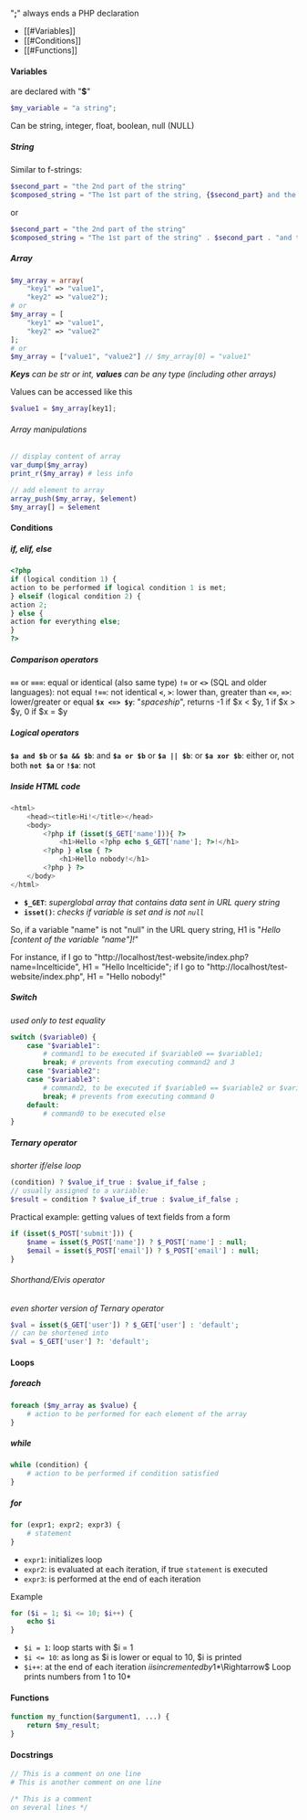 "**;**" always ends a PHP declaration

- [[#Variables]]
- [[#Conditions]]
- [[#Functions]]
#### Variables
are declared with "**$**"
```php
$my_variable = "a string";
```

Can be string, integer, float, boolean, null (NULL)

##### String
Similar to f-strings:
```php
$second_part = "the 2nd part of the string"
$composed_string = "The 1st part of the string, {$second_part} and the 3rd part"
```
or
```php
$second_part = "the 2nd part of the string"
$composed_string = "The 1st part of the string" . $second_part . "and the 3rd part"
```

##### Array
```php
$my_array = array(
	"key1" => "value1", 
	"key2" => "value2");
# or
$my_array = [
	"key1" => "value1",
	"key2" => "value2"
];
# or
$my_array = ["value1", "value2"] // $my_array[0] = "value1"
```
***Keys** can be str or int, **values** can be any type (including other arrays)*

Values can be accessed like this
```php
$value1 = $my_array[key1];
```

###### Array manipulations
```php
// display content of array
var_dump($my_array)
print_r($my_array) # less info

// add element to array
array_push($my_array, $element)
$my_array[] = $element
```

#### Conditions
##### if, elif, else
```php
<?php  
if (logical condition 1) {  
action to be performed if logical condition 1 is met;  
} elseif (logical condition 2) {  
action 2;  
} else {  
action for everything else;  
}  
?>
```

##### Comparison operators

**`==`** or **`===`**: equal or identical (also same type)
**`!=`** or **`<>`** (SQL and older languages): not equal
**`!==`**: not identical
**`<`**, **`>`**: lower than, greater than
**`<=`**, **`=>`**: lower/greater or equal
**`$x <=> $y`**: "*spaceship*", returns -1 if $x < $y, 1 if $x > $y, 0 if $x = $y

##### Logical operators

**`$a and $b`** or **`$a && $b`**: and
**`$a or $b`** or **`$a || $b`**: or
**`$a xor $b`**: either or, not both
**`not $a`** or **`!$a`**: not

##### Inside HTML code
```php
<html>
    <head><title>Hi!</title></head>
    <body>
        <?php if (isset($_GET['name'])){ ?>
            <h1>Hello <?php echo $_GET['name']; ?>!</h1>
        <?php } else { ?>
            <h1>Hello nobody!</h1>
        <?php } ?>
    </body>
</html>
```
- **`$_GET`**: *superglobal array that contains data sent in URL query string*
- **`isset()`**: *checks if variable is set and is not `null`*

So, if a variable "name" is not "null" in the URL query string, H1 is "*Hello \[content of the variable "name"]!*"

For instance, if I go to "http://localhost/test-website/index.php?name=Incelticide", H1 = "Hello Incelticide"; if I go to "http://localhost/test-website/index.php", H1 = "Hello nobody!"

##### Switch
*used only to test equality*
```php
switch ($variable0) {
	case "$variable1":
		# command1 to be executed if $variable0 == $variable1;
		break; # prevents from executing command2 and 3
	case "$variable2":
	case "$variable3":
		# command2, to be executed if $variable0 == $variable2 or $variable0 == $variable 3;
		break; # prevents from executing command 0
	default:
		# command0 to be executed else
}
```

##### Ternary operator
*shorter if/else loop*

```php
(condition) ? $value_if_true : $value_if_false ;
// usually assigned to a variable:
$result = condition ? $value_if_true : $value_if_false ;
```

Practical example: getting values of text fields from a form
```php
if (isset($_POST['submit'])) { 
	$name = isset($_POST['name']) ? $_POST['name'] : null;
	$email = isset($_POST['email']) ? $_POST['email'] : null;
}
```

###### Shorthand/Elvis operator
*even shorter version of Ternary operator*
```php
$val = isset($_GET['user']) ? $_GET['user'] : 'default';
// can be shortened into
$val = $_GET['user'] ?: 'default';
```

#### Loops

##### foreach
```php
foreach ($my_array as $value) {
	# action to be performed for each element of the array
}
```

##### while
```php
while (condition) {
	# action to be performed if condition satisfied
}
```

##### for
```php
for (expr1; expr2; expr3) {
	# statement
}
```
- `expr1`: initializes loop
- `expr2`: is evaluated at each iteration, if true `statement` is executed
- `expr3`: is performed at the end of each iteration

Example
```php
for ($i = 1; $i <= 10; $i++) {
	echo $i
}
```
- `$i = 1`: loop starts with $i = 1
- `$i <= 10`: as long as $i is lower or equal to 10, $i is printed
- `$i++`: at the end of each iteration $i is incremented by 1
	*$\Rightarrow$ Loop prints numbers from 1 to 10*

#### Functions

```php
function my_function($argument1, ...) {
	return $my_result;
}
```

#### Docstrings
```php
// This is a comment on one line
# This is another comment on one line

/* This is a comment
on several lines */
```
